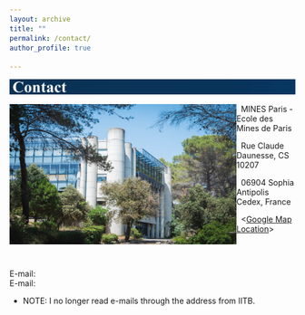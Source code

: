 ```yaml
---
layout: archive
title: ""
permalink: /contact/ 
author_profile: true

---
```

![Alt text](/images/Contact.svg)

<img align="left" width="400" height="248" src="/_pages/236058291_10159463621814084_9058841322974235832_n.jpg">
<p
&nbsp;&nbsp;Centre PERSEE

&nbsp;&nbsp;MINES Paris - Ecole des Mines de Paris

&nbsp;&nbsp;Rue Claude Daunesse, CS 10207

&nbsp;&nbsp;06904 Sophia Antipolis Cedex, France 

&nbsp;&nbsp;<[Google Map Location](https://www.google.fr/maps/place/Universit%C3%A9+Paris+Sciences+%26+Lettres+(Mines+Paristech)/@43.6142491,7.0504918,17z/data=!3m1!4b1!4m12!1m6!3m5!1s0x12cc2b0117f1e2c5:0xb1ea5aeeac7de65d!2sMines+Paris+-+PSL+-+Cemef!8m2!3d43.6147599!4d7.0519561!3m4!1s0x0:0x61b38ed58b045ecf!8m2!3d43.6142491!4d7.0526805?hl=fr)>
</p>

&nbsp;

<br clear="left"/>
E-mail: <mailto:biswarup.mukherjee@minesparis.psl.eu > 
<br clear="left"/>
E-mail: <mailto:biswarup.mukherjee@mines-paristech.fr >


* NOTE: I no longer read e-mails through the address from IITB. 
